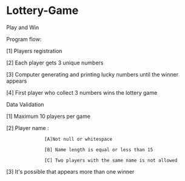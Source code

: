 # Lottery-Game
Play and Win

Program flow:

[1] Players registration

[2] Each player gets 3 unique numbers

[3] Computer generating and printing lucky numbers until the winner appears

[4] First player who collect 3 numbers wins the lottery game



Data Validation

[1] Maximum 10 players per game

[2] Player name :

                  [A]Not null or whitespace

                  [B] Name length is equal or less than 15
                  
                  [C] Two players with the same name is not allowed
                  
[3] It's possible that appears more than one winner                 

